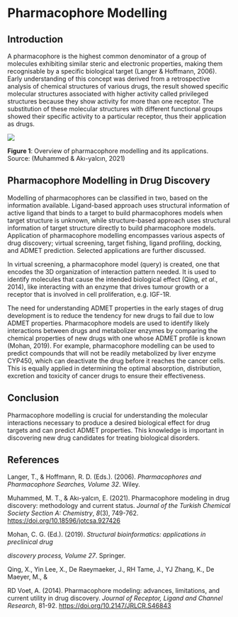 <!--StartFragment-->

# **Pharmacophore Modelling**


## **Introduction**

A pharmacophore is the highest common denominator of a group of molecules exhibiting similar steric and electronic properties, making them recognisable by a specific biological target (Langer & Hoffmann, 2006). Early understanding of this concept was derived from a retrospective analysis of chemical structures of various drugs, the result showed specific molecular structures associated with higher activity called privileged structures because they show activity for more than one receptor. The substitution of these molecular structures with different functional groups showed their specific activity to a particular receptor, thus their application as drugs.

<!--StartFragment-->

![](https://lh7-rt.googleusercontent.com/docsz/AD_4nXcAk_pnjj77yj-ZjXhQwtljcFc3prYuRzAwd1-S5z5LD2bFq4x8Gq8WeF88PFoSJX96SA509cfHadDeUEp9i2mtSwJ04A-GuZ3ljDjy_ElK1fkvGfm9TZ6z2eNutgV28r9zIhJdRoyGveyh2MPL1BmWtOwk?key=7DX2DFZfyQGVTDBy5OzhFg)

**Figure 1**: Overview of pharmacophore modelling and its applications. Source: (Muhammed & Akı-yalcın, 2021)


## **Pharmacophore Modelling in Drug Discovery**

Modelling of pharmacophores can be classified in two, based on the information available. Ligand-based approach uses structural information of active ligand that binds to a target to build pharmacophores models when target structure is unknown, while structure-based approach uses structural information of target structure directly to build pharmacophore models. Application of pharmacophore modelling encompasses various aspects of drug discovery; virtual screening, target fishing, ligand profiling, docking, and ADMET prediction. Selected applications are further discussed.

In virtual screening, a pharmacophore model (query) is created, one that encodes the 3D organization of interaction pattern needed. It is used to identify molecules that cause the intended biological effect (Qing, _et al_., 2014), like interacting with an enzyme that drives tumour growth or a receptor that is involved in cell proliferation, e.g. IGF-1R.

The need for understanding ADMET properties in the early stages of drug development is to reduce the tendency for new drugs to fail due to low ADMET properties. Pharmacophore models are used to identify likely interactions between drugs and metabolizer enzymes by comparing the chemical properties of new drugs with one whose ADMET profile is known (Mohan, 2019). For example, pharmacophore modelling can be used to predict compounds that will not be readily metabolized by liver enzyme CYP450, which can deactivate the drug before it reaches the cancer cells. This is equally applied in determining the optimal absorption, distribution, excretion and toxicity of cancer drugs to ensure their effectiveness.


## **Conclusion**

Pharmacophore modelling is crucial for understanding the molecular interactions necessary to produce a desired biological effect for drug targets and can predict ADMET properties. This knowledge is important in discovering new drug candidates for treating biological disorders.


## **References**

Langer, T., & Hoffmann, R. D. (Eds.). (2006). _Pharmacophores and Pharmacophore Searches, Volume 32_. Wiley.

Muhammed, M. T., & Akı-yalcın, E. (2021). Pharmacophore modeling in drug discovery: methodology and current status. _Journal of the Turkish Chemical Society Section A: Chemistry_, _8_(3), 749-762. <https://doi.org/10.18596/jotcsa.927426> 

Mohan, C. G. (Ed.). (2019). _Structural bioinformatics: applications in preclinical drug_ 

_discovery process, Volume 27_. Springer.

Qing, X., Yin Lee, X., De Raeymaeker, J., RH Tame, J., YJ Zhang, K., De Maeyer, M., & 

RD Voet, A. (2014). Pharmacophore modeling: advances, limitations, and current utility in drug discovery. _Journal of Receptor, Ligand and Channel Research_, 81-92. <https://doi.org/10.2147/JRLCR.S46843> 

<!--EndFragment-->

<!--EndFragment-->
